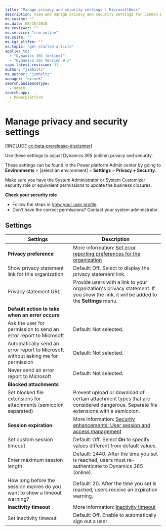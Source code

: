 ```yaml
---
title: "Manage privacy and security settings | MicrosoftDocs"
description: View and manage privacy and security settings for Common Data Service for Apps.
ms.custom: ""
ms.date: 08/10/2018
ms.reviewer: ""
ms.service: "crm-online"
ms.suite: ""
ms.tgt_pltfrm: ""
ms.topic: "get-started-article"
applies_to: 
  - "Dynamics 365 (online)"
  - "Dynamics 365 Version 9.x"
caps.latest.revision: 31
author: "jimholtz"
ms.author: "jimholtz"
manager: "kvivek"
search.audienceType: 
  - admin
search.app: 
  - Powerplatform
---
```

# Manage privacy and security settings

[!INCLUDE [cc-beta-prerelease-disclaimer](../includes/cc-beta-prerelease-disclaimer.md)]

Use these settings to adjust Dynamics 365 (online) privacy and security.

These settings can be found in the Power platform Admin center by going to **Environments** > [select an environment] > **Settings** > **Privacy + Security**.

Make sure you have the System Administrator or System Customizer security role or equivalent permissions to update the business closures.

**Check your security role**

- Follow the steps in [View your user profile](https://docs.microsoft.com/dynamics365/customer-engagement/basics/view-your-user-profile).
- Don’t have the correct permissions? Contact your system administrator.

## Settings

|Settings|Description|  
|--------------|-----------------|  
|**Privacy preference**|More information: [Set error reporting preferences for the organization](https://docs.microsoft.com/dynamics365/customer-engagement/admin/set-privacy-preferences-organization#set-error-reporting-preferences-for-the-organization)|  
|Show privacy statement link for this organization|Default: Off. Select to display the privacy statement link.|  
|Privacy statement URL|Provide users with a link to your organization's privacy statement. If you show the link, it will be added to the **Settings** menu.| 
|**Default action to take when an error occurs**| |
|Ask the user for permission to send an error report to Microsoft|Default: Not selected. |  
|Automatically send an error report to Microsoft without asking me for permission|Default: Not selected.  |  
|Never send an error report to Microsoft|Default: Not selected. |  
|**Blocked attachments**| |
|Set blocked file extensions for attachments (semicolon separated)|Prevent upload or download of certain attachment types that are considered dangerous. Separate file extensions with a semicolon.|
|**Session expiration**|More information: [Security enhancements: User session and access management](https://docs.microsoft.com/dynamics365/customer-engagement/admin/user-session-management)|  
|Set custom session timeout|Default: Off. Select **On** to specify values different from default values.|
|Enter maximum session length|Default: 1440. After the time you set is reached, users must re-authenticate to Dynamics 365 (online).|  
|How long before the session expires do you want to show a timeout warning?|Default: 20. After the time you set is reached, users receive an expiration warning.|  
|**Inactivity timeout**|More information: [Inactivity timeout](https://docs.microsoft.com/dynamics365/customer-engagement/admin/user-session-management#inactivity-timeout) |  
|Set inactivity timeout|Default: Off. Enable to automatically sign out a user. |  



